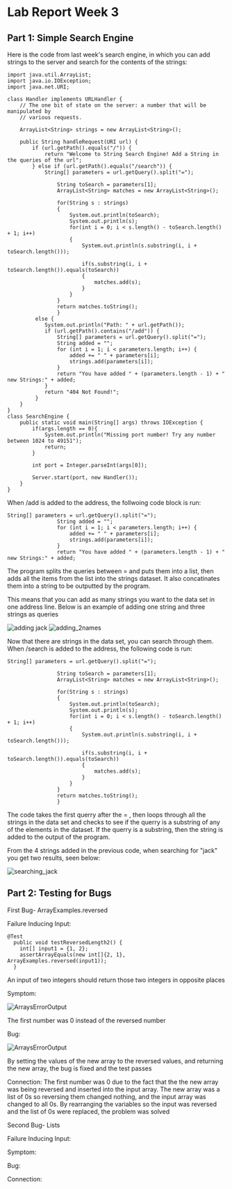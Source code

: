 # Lab Report Week 3

## Part 1: Simple Search Engine

Here is the code from last week's search engine, in which you can add strings to the server and search for the contents of the strings:

```
import java.util.ArrayList;
import java.io.IOException;
import java.net.URI;

class Handler implements URLHandler {
    // The one bit of state on the server: a number that will be manipulated by
    // various requests.
    
    ArrayList<String> strings = new ArrayList<String>();

    public String handleRequest(URI url) {
        if (url.getPath().equals("/")) {
            return "Welcome to String Search Engine! Add a String in the queries of the url";
        } else if (url.getPath().equals("/search")) {
            String[] parameters = url.getQuery().split("=");
            
                String toSearch = parameters[1];
                ArrayList<String> matches = new ArrayList<String>();
                
                for(String s : strings)
                {
                    System.out.println(toSearch);
                    System.out.println(s);
                    for(int i = 0; i < s.length() - toSearch.length() + 1; i++)
                    {
                        System.out.println(s.substring(i, i + toSearch.length()));
                        
                        if(s.substring(i, i + toSearch.length()).equals(toSearch))
                        {
                            matches.add(s);
                        }
                    }
                }
                return matches.toString();
                }
         else {
            System.out.println("Path: " + url.getPath());
            if (url.getPath().contains("/add")) {
                String[] parameters = url.getQuery().split("=");
                String added = "";
                for (int i = 1; i < parameters.length; i++) {
                    added += " " + parameters[i];
                    strings.add(parameters[i]);
                }
                return "You have added " + (parameters.length - 1) + " new Strings:" + added;
            }
            return "404 Not Found!";
         }
    }
}
class SearchEngine {
    public static void main(String[] args) throws IOException {
        if(args.length == 0){
            System.out.println("Missing port number! Try any number between 1024 to 49151");
            return;
        }

        int port = Integer.parseInt(args[0]);

        Server.start(port, new Handler());
    }
}
```
When /add is added to the address, the follwoing code block is run:
```
String[] parameters = url.getQuery().split("=");
                String added = "";
                for (int i = 1; i < parameters.length; i++) {
                    added += " " + parameters[i];
                    strings.add(parameters[i]);
                }
                return "You have added " + (parameters.length - 1) + " new Strings:" + added;
```
The program splits the queries between = and puts them into a list, then adds all the items from the list into the strings dataset. It also concatinates them into a string to be outputted by the program.

This means that you can add as many strings you want to the data set in one address line. Below is an example of adding one string and three strings as queries


![adding jack](https://user-images.githubusercontent.com/70072541/195721331-d8546b09-b49d-437e-a7d1-98a031cdd646.png)
![adding_2names](https://user-images.githubusercontent.com/70072541/195721403-a2ae7048-e419-4a35-927c-078f05ae6137.png)

Now that there are strings in the data set, you can search through them. When /search is added to the address, the following code is run:
```
String[] parameters = url.getQuery().split("=");
            
                String toSearch = parameters[1];
                ArrayList<String> matches = new ArrayList<String>();
                
                for(String s : strings)
                {
                    System.out.println(toSearch);
                    System.out.println(s);
                    for(int i = 0; i < s.length() - toSearch.length() + 1; i++)
                    {
                        System.out.println(s.substring(i, i + toSearch.length()));
                        
                        if(s.substring(i, i + toSearch.length()).equals(toSearch))
                        {
                            matches.add(s);
                        }
                    }
                }
                return matches.toString();
                }
```
The code takes the first querry after the = , then loops through all the strings in the data set and checks to see if the querry is a substring of any of the elements in the dataset. If the querry is a substring, then the string is added to the output of the program.

From the 4 strings added in the previous code, when searching for "jack" you get two results, seen below:

![searching_jack](https://user-images.githubusercontent.com/70072541/195722142-5062b603-850a-4615-94f6-0b240317336e.png)


## Part 2: Testing for Bugs

First Bug- ArrayExamples.reversed

Failure Inducing Input: 
```
@Test
  public void testReversedLength2() {
    int[] input1 = {1, 2};
    assertArrayEquals(new int[]{2, 1}, ArrayExamples.reversed(input1));
  }
```
An input of two integers should return those two integers in opposite places

Symptom:

![ArraysErrorOutput](https://user-images.githubusercontent.com/70072541/195723419-cdb5d74f-87e1-41c0-844e-d60d646f4113.png)

The first number was 0 instead of the reversed number

Bug:

![ArraysErrorOutput](https://user-images.githubusercontent.com/70072541/195724666-fd1e9bde-4542-4199-bd1d-b8b688219357.png)

By setting the values of the new array to the reversed values, and returning the new array, the bug is fixed and the test passes

Connection:
The first number was 0 due to the fact that the the new array was being reversed and inserted into the input array. The new array was a list of 0s so reversing them changed nothing, and the input array was changed to all 0s. By rearranging the variables so the input was reversed and the list of 0s were replaced, the problem was solved


Second Bug- Lists

Failure Inducing Input: 

Symptom:

Bug:

Connection:
